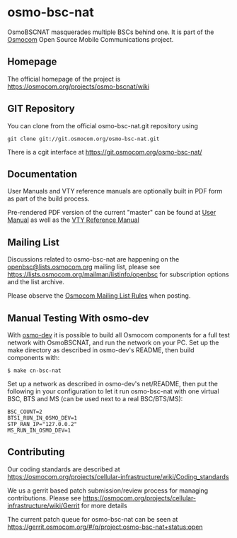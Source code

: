 osmo-bsc-nat
===========================================

OsmoBSCNAT masquerades multiple BSCs behind one. It is part of the
[Osmocom](https://osmocom.org/) Open Source Mobile Communications project.

Homepage
--------

The official homepage of the project is
https://osmocom.org/projects/osmo-bscnat/wiki

GIT Repository
--------------

You can clone from the official osmo-bsc-nat.git repository using

	git clone git://git.osmocom.org/osmo-bsc-nat.git

There is a cgit interface at https://git.osmocom.org/osmo-bsc-nat/

Documentation
-------------

User Manuals and VTY reference manuals are optionally built in PDF form
as part of the build process.

Pre-rendered PDF version of the current "master" can be found at
[User Manual](https://ftp.osmocom.org/docs/latest/osmobscnat-usermanual.pdf)
as well as the [VTY Reference Manual](https://ftp.osmocom.org/docs/latest/osmobscnat-vty-reference.pdf)


Mailing List
------------

Discussions related to osmo-bsc-nat are happening on the
openbsc@lists.osmocom.org mailing list, please see
https://lists.osmocom.org/mailman/listinfo/openbsc for subscription
options and the list archive.

Please observe the
[Osmocom Mailing List Rules](https://osmocom.org/projects/cellular-infrastructure/wiki/Mailing_List_Rules)
when posting.

Manual Testing With osmo-dev
----------

With [osmo-dev](https://git.osmocom.org/osmo-dev/) it is possible to
build all Osmocom components for a full test network with OsmoBSCNAT,
and run the network on your PC. Set up the make directory as described
in osmo-dev's README, then build components with:

```
$ make cn-bsc-nat
```

Set up a network as described in osmo-dev's net/README, then put the
following in your configuration to let it run osmo-bsc-nat with one
virtual BSC, BTS and MS (can be used next to a real BSC/BTS/MS):

```
BSC_COUNT=2
BTS1_RUN_IN_OSMO_DEV=1
STP_RAN_IP="127.0.0.2"
MS_RUN_IN_OSMO_DEV=1
```

Contributing
------------

Our coding standards are described at
https://osmocom.org/projects/cellular-infrastructure/wiki/Coding_standards

We us a gerrit based patch submission/review process for managing
contributions.  Please see
https://osmocom.org/projects/cellular-infrastructure/wiki/Gerrit for
more details

The current patch queue for osmo-bsc-nat can be seen at
https://gerrit.osmocom.org/#/q/project:osmo-bsc-nat+status:open
